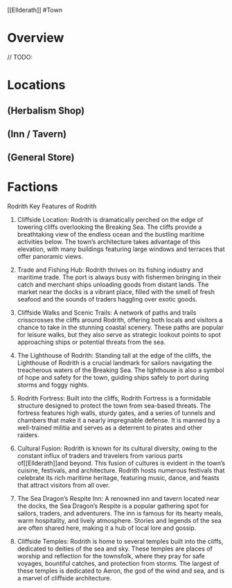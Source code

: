 [[Ellderath]] #Town

# Overview

// TODO: 

# Locations

## (Herbalism Shop)

## (Inn / Tavern)

## (General Store) 

# Factions
Rodrith
Key Features of Rodrith

1. Cliffside Location: Rodrith is dramatically perched on the edge of towering cliffs overlooking the Breaking Sea. The cliffs provide a breathtaking view of the endless ocean and the bustling maritime activities below. The town’s architecture takes advantage of this elevation, with many buildings featuring large windows and terraces that offer panoramic views.

2. Trade and Fishing Hub: Rodrith thrives on its fishing industry and maritime trade. The port is always busy with fishermen bringing in their catch and merchant ships unloading goods from distant lands. The market near the docks is a vibrant place, filled with the smell of fresh seafood and the sounds of traders haggling over exotic goods.

3. Cliffside Walks and Scenic Trails: A network of paths and trails crisscrosses the cliffs around Rodrith, offering both locals and visitors a chance to take in the stunning coastal scenery. These paths are popular for leisure walks, but they also serve as strategic lookout points to spot approaching ships or potential threats from the sea.

4. The Lighthouse of Rodrith: Standing tall at the edge of the cliffs, the Lighthouse of Rodrith is a crucial landmark for sailors navigating the treacherous waters of the Breaking Sea. The lighthouse is also a symbol of hope and safety for the town, guiding ships safely to port during storms and foggy nights.

5. Rodrith Fortress: Built into the cliffs, Rodrith Fortress is a formidable structure designed to protect the town from sea-based threats. The fortress features high walls, sturdy gates, and a series of tunnels and chambers that make it a nearly impregnable defense. It is manned by a well-trained militia and serves as a deterrent to pirates and other raiders.

6. Cultural Fusion: Rodrith is known for its cultural diversity, owing to the constant influx of traders and travelers from various parts of[[Ellderath]]and beyond. This fusion of cultures is evident in the town’s cuisine, festivals, and architecture. Rodrith hosts numerous festivals that celebrate its rich maritime heritage, featuring music, dance, and feasts that attract visitors from all over.

7. The Sea Dragon’s Respite Inn: A renowned inn and tavern located near the docks, the Sea Dragon’s Respite is a popular gathering spot for sailors, traders, and adventurers. The inn is famous for its hearty meals, warm hospitality, and lively atmosphere. Stories and legends of the sea are often shared here, making it a hub of local lore and gossip.

8. Cliffside Temples: Rodrith is home to several temples built into the cliffs, dedicated to deities of the sea and sky. These temples are places of worship and reflection for the townsfolk, where they pray for safe voyages, bountiful catches, and protection from storms. The largest of these temples is dedicated to Aeron, the god of the wind and sea, and is a marvel of cliffside architecture.
